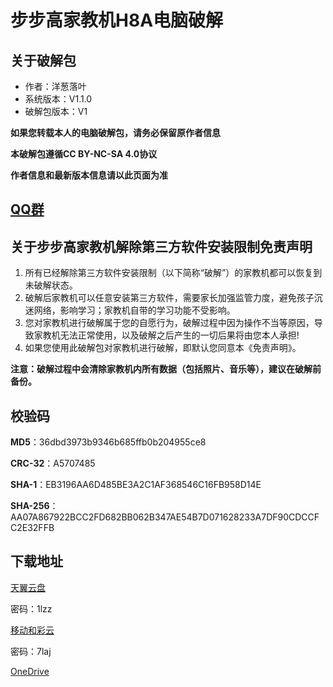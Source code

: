 # 步步高家教机H8A电脑破解

## 关于破解包
- 作者：洋葱落叶
- 系统版本：V1.1.0
- 破解包版本：V1

**如果您转载本人的电脑破解包，请务必保留原作者信息**

**本破解包遵循CC BY-NC-SA 4.0协议**

**作者信息和最新版本信息请以此页面为准**

## [QQ群](QQ_Group.md)

## 关于步步高家教机解除第三方软件安装限制免责声明
1. 所有已经解除第三方软件安装限制（以下简称“破解”）的家教机都可以恢复到未破解状态。
2. 破解后家教机可以任意安装第三方软件，需要家长加强监管力度，避免孩子沉迷网络，影响学习；家教机自带的学习功能不受影响。
3. 您对家教机进行破解属于您的自愿行为，破解过程中因为操作不当等原因，导致家教机无法正常使用，以及破解之后产生的一切后果将由您本人承担!
4. 如果您使用此破解包对家教机进行破解，即默认您同意本《免责声明》。

**注意：破解过程中会清除家教机内所有数据（包括照片、音乐等），建议在破解前备份。**

## 校验码
**MD5**：36dbd3973b9346b685ffb0b204955ce8

**CRC-32**：A5707485

**SHA-1**：EB3196AA6D485BE3A2C1AF368546C16FB958D14E

**SHA-256**：AA07A867922BCC2FD682BB062B347AE54B7D071628233A7DF90CDCCFC2E32FFB

## 下载地址
[天翼云盘](https://cloud.189.cn/t/IVNvEjmYNRja)

密码：1lzz

[移动和彩云](http://caiyun.feixin.10086.cn/dl/0H5Ctf0YrMA7r)

密码：7laj

[OneDrive](https://dljz-my.sharepoint.com/:f:/g/personal/ycly_nii_ink/EqO1SnJf_xVHhkxtsL2eYQ0BGWoxpgIyO128kXpNQgOPVQ?e=OHdFTm)
